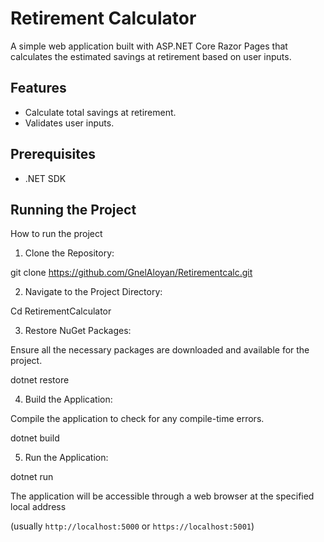 # Retirement Calculator

A simple web application built with ASP.NET Core Razor Pages that calculates the estimated savings at retirement based on user inputs.

## Features

- Calculate total savings at retirement.
- Validates user inputs.

## Prerequisites

- .NET SDK

## Running the Project

How to run the project
1. Clone the Repository:

git clone https://github.com/GnelAloyan/Retirementcalc.git

2. Navigate to the Project Directory:

Cd RetirementCalculator

3. Restore NuGet Packages:

Ensure all the necessary packages are downloaded and available for the project.

dotnet restore

4. Build the Application:

Compile the application to check for any compile-time errors.

dotnet build

5. Run the Application:

dotnet run

The application will be accessible through a web browser at the specified local address
 
(usually `http://localhost:5000` or `https://localhost:5001`)
